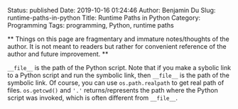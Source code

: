 Status: published
Date: 2019-10-16 01:24:46
Author: Benjamin Du
Slug: runtime-paths-in-python
Title: Runtime Paths in Python
Category: Programming
Tags: programming, Python, runtime paths

**
Things on this page are fragmentary and immature notes/thoughts of the author.
It is not meant to readers but rather for convenient reference of the author and future improvement.
**

`__file__` is the path of the Python script.
Note that if you make a sybolic link to a Python script and run the symbolic link, 
then `__file__` is the path of the symbolic link.
Of course, you can use `os.path.realpath` to get real path of files.
`os.getcwd()` and `'.'` returns/represents the path where the Python script was invoked,
which is often different from `__file__`.
